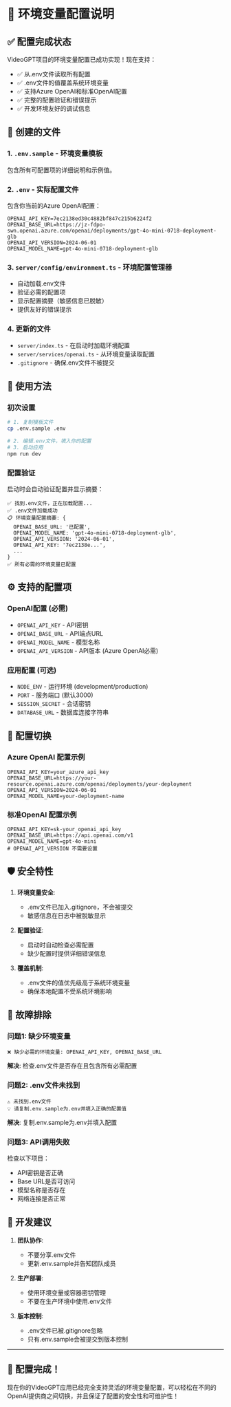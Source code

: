 # 🔧 环境变量配置说明

## ✅ 配置完成状态

VideoGPT项目的环境变量配置已成功实现！现在支持：

- ✅ 从.env文件读取所有配置
- ✅ .env文件的值覆盖系统环境变量  
- ✅ 支持Azure OpenAI和标准OpenAI配置
- ✅ 完整的配置验证和错误提示
- ✅ 开发环境友好的调试信息

## 📁 创建的文件

### 1. `.env.sample` - 环境变量模板
包含所有可配置项的详细说明和示例值。

### 2. `.env` - 实际配置文件 
包含你当前的Azure OpenAI配置：
```env
OPENAI_API_KEY=7ec2138ed30c4882bf847c215b6224f2
OPENAI_BASE_URL=https://jz-fdpo-swn.openai.azure.com/openai/deployments/gpt-4o-mini-0718-deployment-glb
OPENAI_API_VERSION=2024-06-01
OPENAI_MODEL_NAME=gpt-4o-mini-0718-deployment-glb
```

### 3. `server/config/environment.ts` - 环境配置管理器
- 自动加载.env文件
- 验证必需的配置项
- 显示配置摘要（敏感信息已脱敏）
- 提供友好的错误提示

### 4. 更新的文件
- `server/index.ts` - 在启动时加载环境配置
- `server/services/openai.ts` - 从环境变量读取配置
- `.gitignore` - 确保.env文件不被提交

## 🚀 使用方法

### 初次设置
```bash
# 1. 复制模板文件
cp .env.sample .env

# 2. 编辑.env文件，填入你的配置
# 3. 启动应用
npm run dev
```

### 配置验证
启动时会自动验证配置并显示摘要：
```
✅ 找到.env文件，正在加载配置...
✅ .env文件加载成功
📋 环境变量配置摘要: {
  OPENAI_BASE_URL: '已配置',
  OPENAI_MODEL_NAME: 'gpt-4o-mini-0718-deployment-glb',
  OPENAI_API_VERSION: '2024-06-01',
  OPENAI_API_KEY: '7ec2138e...',
  ...
}
✅ 所有必需的环境变量已配置
```

## ⚙️ 支持的配置项

### OpenAI配置 (必需)
- `OPENAI_API_KEY` - API密钥
- `OPENAI_BASE_URL` - API端点URL
- `OPENAI_MODEL_NAME` - 模型名称
- `OPENAI_API_VERSION` - API版本 (Azure OpenAI必需)

### 应用配置 (可选)
- `NODE_ENV` - 运行环境 (development/production)
- `PORT` - 服务端口 (默认3000)
- `SESSION_SECRET` - 会话密钥
- `DATABASE_URL` - 数据库连接字符串

## 🔄 配置切换

### Azure OpenAI 配置示例
```env
OPENAI_API_KEY=your_azure_api_key
OPENAI_BASE_URL=https://your-resource.openai.azure.com/openai/deployments/your-deployment
OPENAI_API_VERSION=2024-06-01
OPENAI_MODEL_NAME=your-deployment-name
```

### 标准OpenAI 配置示例
```env
OPENAI_API_KEY=sk-your_openai_api_key
OPENAI_BASE_URL=https://api.openai.com/v1
OPENAI_MODEL_NAME=gpt-4o-mini
# OPENAI_API_VERSION 不需要设置
```

## 🛡️ 安全特性

1. **环境变量安全**:
   - .env文件已加入.gitignore，不会被提交
   - 敏感信息在日志中被脱敏显示

2. **配置验证**:
   - 启动时自动检查必需配置
   - 缺少配置时提供详细错误信息

3. **覆盖机制**:
   - .env文件的值优先级高于系统环境变量
   - 确保本地配置不受系统环境影响

## 🐛 故障排除

### 问题1: 缺少环境变量
```
❌ 缺少必需的环境变量: OPENAI_API_KEY, OPENAI_BASE_URL
```
**解决**: 检查.env文件是否存在且包含所有必需配置

### 问题2: .env文件未找到
```
⚠️ 未找到.env文件
💡 请复制.env.sample为.env并填入正确的配置值
```
**解决**: 复制.env.sample为.env并填入配置

### 问题3: API调用失败
检查以下项目：
- API密钥是否正确
- Base URL是否可访问
- 模型名称是否存在
- 网络连接是否正常

## 📝 开发建议

1. **团队协作**: 
   - 不要分享.env文件
   - 更新.env.sample并告知团队成员

2. **生产部署**:
   - 使用环境变量或容器密钥管理
   - 不要在生产环境中使用.env文件

3. **版本控制**:
   - .env文件已被.gitignore忽略
   - 只有.env.sample会被提交到版本控制

---

## 🎉 配置完成！

现在你的VideoGPT应用已经完全支持灵活的环境变量配置，可以轻松在不同的OpenAI提供商之间切换，并且保证了配置的安全性和可维护性！
